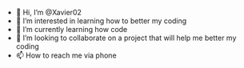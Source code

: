 - 👋 Hi, I’m @Xavier02
- 👀 I’m interested in learning how to better my coding
- 🌱 I’m currently learning how code
- 💞️ I’m looking to collaborate on a project that will help me better my coding
- 📫 How to reach me via phone

<!---
XavierHicks/XavierHicks is a ✨ special ✨ repository because its `README.md` (this file) appears on your GitHub profile.
You can click the Preview link to take a look at your changes.
--->
